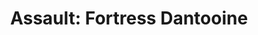 ---
mission_id: assault
editorsChoice: 
title: "Assault: Fortress Dantooine"
authors: 
    - "David Ralph"
    - "David Lovejoy"
date: 
filename: "assault.zip"
description: "Some time ago Fortress Dantooine had to be evacuated after a crushing Imperial attack. The Empire has built a new facility next to the ruins of the fortress. Some rebel spys still hiding out at the ruins have located the data for the newest Battle Moon the empire is planning to construct. Although this Battle Moon has no super laser like a Death Star, it is protected by a powerful computer network which controls all aspects of defense, both externally and internally. We need to analyze the data to find a way to breach the computer security."
levelReplaced:	TALAY
difficulty: yes
bm:	yes
fme: no
wax: yes
three_do: yes
voc: yes
gmd: yes
vue: yes
lfd: yes
base: "New level from scratch" 
editors: "WDFUSE 2.5 beta 3, DFUSE, VUECAD"

---